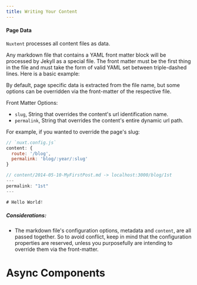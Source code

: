```yaml
---
title: Writing Your Content
---
```


#### Page Data

`Nuxtent` processes all content files as data.


Any markdown file that contains a YAML front matter block will be processed by Jekyll as a special file. The front matter must be the first thing in the file and must take the form of valid YAML set between triple-dashed lines. Here is a basic example:




By default, page specific data is extracted from the file name, but some options can be overridden via the front-matter of the respective file.

Front Matter Options:
  -  `slug`, String that overrides the content's url identification name.
  - `permalink`, String that overrides the content's entire dynamic url path.

For example, if you wanted to override the page's slug:

```js
// `nuxt.config.js`
content: {
  route: '/blog',
  permalink: 'blog/:year/:slug'
}

// content/2014-05-10-MyFirstPost.md -> localhost:3000/blog/1st
---
permalink: "1st"
---

# Hello World!

```

<!-- <h1 id="async-components">  Async Components </h1> -->

##### Considerations:

- The markdown file's configuration options, metadata and `content`, are all passed together. So to avoid conflict, keep in mind that the configuration properties are reserved, unless you purposefully are intending to override them via the front-matter.


<h1 name="async-components">  Async Components </h1>

